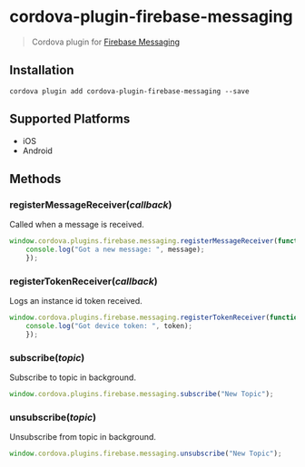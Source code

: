 # cordova-plugin-firebase-messaging
> Cordova plugin for [Firebase Messaging](https://firebase.google.com/docs/cloud-messaging/)

## Installation

    cordova plugin add cordova-plugin-firebase-messaging --save

## Supported Platforms

- iOS
- Android

## Methods

### registerMessageReceiver(_callback_)
Called when a message is received.
```js
window.cordova.plugins.firebase.messaging.registerMessageReceiver(function(message) {
    console.log("Got a new message: ", message);
    });
```

### registerTokenReceiver(_callback_)
Logs an instance id token received.
```js
window.cordova.plugins.firebase.messaging.registerTokenReceiver(function(token) {
    console.log("Got device token: ", token);
    });
```

### subscribe(_topic_)
Subscribe to topic in background.
```js
window.cordova.plugins.firebase.messaging.subscribe("New Topic");
```

### unsubscribe(_topic_)
Unsubscribe from topic in background.
```js
window.cordova.plugins.firebase.messaging.unsubscribe("New Topic");
```

